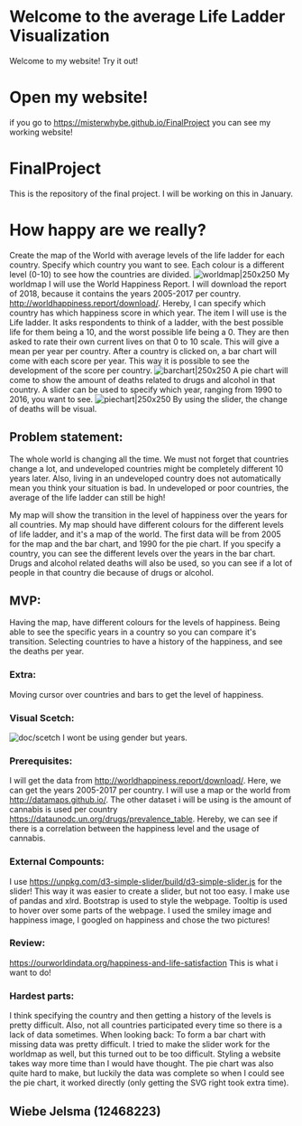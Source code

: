 # Welcome to the average Life Ladder Visualization
Welcome to my website! Try it out! 

# Open my website!
if you go to https://misterwhybe.github.io/FinalProject you can see my working website!

# FinalProject
This is the repository of the final project. I will be working on this in January.

# How happy are we really?
Create the map of the World with average levels of the life ladder for each country. Specify which country you want to see. Each colour is a different level (0-10) to see how the countries are divided.
![worldmap|250x250](https://user-images.githubusercontent.com/44019712/51989707-e1ec2a00-24a7-11e9-8fa9-03df630ad352.PNG)
My worldmap
I will use the World Happiness Report. I will download the report of 2018, because it contains the years 2005-2017 per country. 
http://worldhappiness.report/download/.
Hereby, I can specify which country has which happiness score in which year. The item I will use is the Life ladder. It asks respondents to think of a ladder, with the best possible life for them being a 10, and the worst possible life being a 0. They are then asked to rate their own current lives on that 0 to 10 scale. This will give a mean per year per country.
After a country is clicked on, a bar chart will come with each score per year. This way it is possible to see the development of the score per country. 
![barchart|250x250](https://user-images.githubusercontent.com/44019712/51989654-c5e88880-24a7-11e9-8cfa-096744f7aae8.PNG)
A pie chart will come to show the amount of deaths related to drugs and alcohol in that country.
A slider can be used to specify which year, ranging from 1990 to 2016, you want to see. 
![piechart|250x250](https://user-images.githubusercontent.com/44019712/51989687-d698fe80-24a7-11e9-9773-ee6231f5dc66.PNG)
By using the slider, the change of deaths will be visual.


## Problem statement:
The whole world is changing all the time. We must not forget that countries change a lot, and undeveloped countries might be completely different 10 years later. Also, living in an undeveloped country does not automatically mean you think your situation is bad. In undeveloped or poor countries, the average of the life ladder can still be high!

My map will show the transition in the level of happiness over the years for all countries.
My map should have different colours for the different levels of life ladder, and it's a map of the world.
The first data will be from 2005 for the map and the bar chart, and 1990 for the pie chart. 
If you specify a country, you can see the different levels over the years in the bar chart.
Drugs and alcohol related deaths will also be used, so you can see if a lot of people in that country die because of drugs or alcohol.

## MVP:
Having the map, have different colours for the levels of happiness.
Being able to see the specific years in a country so you can compare it's transition.
Selecting countries to have a history of the happiness, and see the deaths per year.

### Extra:
Moving cursor over countries and bars to get the level of happiness.

### Visual Scetch:
![doc/scetch](https://user-images.githubusercontent.com/44019712/48985304-5d2b0b80-f106-11e8-896c-b6a96508c6b8.jpg)
I wont be using gender but years.

### Prerequisites:
I will get the data from http://worldhappiness.report/download/. Here, we can get the years 2005-2017 per country. 
I will use a map or the world from http://datamaps.github.io/.
The other dataset i will be using is the amount of cannabis is used per country https://dataunodc.un.org/drugs/prevalence_table.
Hereby, we can see if there is a correlation between the happiness level and the usage of cannabis. 

### External Compounts: 
I use https://unpkg.com/d3-simple-slider/build/d3-simple-slider.js for the slider! This way it was easier to create a slider, but not too easy. 
I make use of pandas and xlrd.
Bootstrap is used to style the webpage.
Tooltip is used to hover over some parts of the webpage.
I used the smiley image and happiness image, I googled on happiness and chose the two pictures!

### Review:
https://ourworldindata.org/happiness-and-life-satisfaction
This is what i want to do!

### Hardest parts:
I think specifying the country and then getting a history of the levels is pretty difficult. Also, not all countries participated every time so there is a lack of data sometimes.
When looking back:
To form a bar chart with missing data was pretty difficult. 
I tried to make the slider work for the worldmap as well, but this turned out to be too difficult.
Styling a website takes way more time than I would have thought. 
The pie chart was also quite hard to make, but luckily the data was complete so when I could see the pie chart, it worked directly (only getting the SVG right took extra time).

## Wiebe Jelsma (12468223)